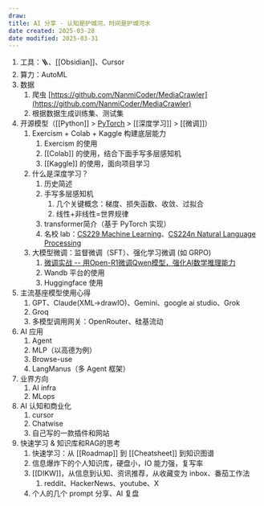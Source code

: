 ```yaml
---
draw:
title: AI 分享 - 认知是护城河，时间是护城河水
date created: 2025-03-28
date modified: 2025-03-31
---
```

1. 工具：🪜、[[Obsidian]]、Cursor
2. 算力：AutoML
3. 数据
	1. 爬虫 [https://github.com/NanmiCoder/MediaCrawler](https://github.com/NanmiCoder/MediaCrawler)
	2. 根据数据生成训练集、测试集
4. 开源模型（[[Python]] > [PyTorch](PyTorch.md) > [[深度学习]] > [[微调]]）
	1. Exercism + Colab + Kaggle 构建底层能力
		1. Exercism 的使用
		2. [[Colab]] 的使用，结合下面手写多层感知机
		3. [[Kaggle]] 的使用，面向项目学习
	2. 什么是深度学习？
		1. 历史简述
		2. 手写多层感知机
			1. 几个关键概念：梯度、损失函数、收敛、过拟合
			2. 线性+非线性=世界规律
		3. transformer简介（基于 PyTorch 实现）
		4. 名校 lab：[CS229 Machine Learning](CS229%20Machine%20Learning.md)、[CS224n Natural Language Processing](CS224n%20Natural%20Language%20Processing.md)
	3. 大模型微调：监督微调（SFT）、强化学习微调 (如 GRPO)
		1. [微调实战 -- 用Open-R1微调Qwen模型，强化AI数学推理能力](微调实战%20--%20用Open-R1微调Qwen模型，强化AI数学推理能力.md)
		2. Wandb 平台的使用
		3. Huggingface 使用
5. 主流基座模型使用心得
	1. GPT、Claude(XML->drawIO)、Gemini、google ai studio、Grok
	2. Groq
	3. 多模型调用网关：OpenRouter、硅基流动
6. AI 应用
	1. Agent
	2. MLP（以高德为例）
	3. Browse-use
	4. LangManus（多 Agent 框架）
7. 业界方向
	1. AI infra
	2. MLops
8. AI 认知和商业化
	1. cursor
	2. Chatwise
	3. 自己写的一款插件和网站
9. 快速学习 & 知识库和RAG的思考
	1. 快速学习：从 [[Roadmap]] 到 [[Cheatsheet]] 到知识图谱
	2. 信息爆炸下的个人知识库，硬盘小，IO 能力强，复写率
	3. [[DIKW]]，从信息到认知、资讯推荐，从收藏变为 inbox、番茄工作法
		1. reddit、HackerNews、youtube、X
	4. 个人的几个 prompt 分享、AI 复盘
